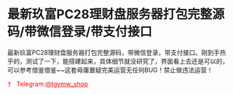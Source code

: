 # 最新玖富PC28理财盘服务器打包完整源码/带微信登录/带支付接口

最新玖富PC28理财盘服务器打包完整源码，带微信登录，带支付接口。刚到手热乎的，测试了一下，能搭建起来，具体细节就没研究了，界面看上去还是可以的，可以参考借鉴借鉴~~这套毋庸置疑完美运营无任何BUG！禁止做违法运营！




<p style="color: red;"><img src="https://cdn-icons-png.flaticon.com/512/2111/2111646.png" alt="Telegram Icon" style="width: 16px; vertical-align: middle; margin-right: 5px;">Telegram:<a href="https://t.me/tgymw_shop" style="color: red;">@tgymw_shop</a></p>
